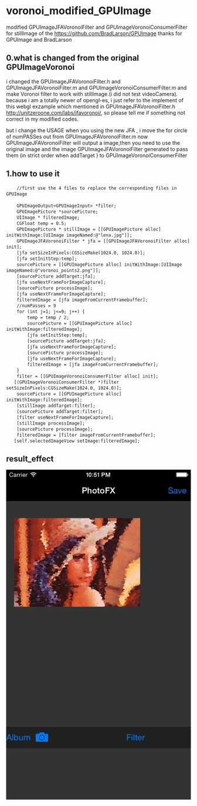 # voronoi_modified_GPUImage
modified GPUImageJFAVoronoiFilter  and GPUImageVoronoiConsumerFilter  for stillImage
of the https://github.com/BradLarson/GPUImage 
thanks for GPUImage and BradLarson

0.what is changed from the original GPUImageVoronoi
---------------------------------------------------
i changed the GPUImageJFAVoronoiFilter.h
and GPUImageJFAVoronoiFilter.m
and GPUImageVoronoiConsumerFilter.m
and make Voronoi filter to work with stillImage.(i did not test videoCamera).
because i am a totally newer of opengl-es, i just refer to the implement
of this webgl  exzample which mentioned in  GPUImageJFAVoronoiFilter.h
http://unitzeroone.com/labs/jfavoronoi/,  so please tell me if  something not correct
in my modified codes.

but i change the USAGE when you using the new JFA ,
i move the for circle of numPASSes out from GPUImageJFAVoronoiFilter.m
now GPUImageJFAVoronoiFilter will output a image,then you need to use the original image 
and the image GPUImageJFAVoronoiFilter generated
to pass them (in strict order when addTarget ) to GPUImageVoronoiConsumerFilter

1.how to use it
--------------------
        //first use the 4 files to replace the corresponding files in GPUImage

        GPUImageOutput<GPUImageInput> *filter;
        GPUImagePicture *sourcePicture;
        UIImage * filteredImage;
        CGFloat temp = 0.5;
        GPUImagePicture * stillImage = [[GPUImagePicture alloc] initWithImage:[UIImage imageNamed:@"lena.jpg"]];
        GPUImageJFAVoronoiFilter * jfa = [[GPUImageJFAVoronoiFilter alloc] init];
        [jfa setSizeInPixels:CGSizeMake(1024.0, 1024.0)];
        [jfa setInitStep:temp];
        sourcePicture = [[GPUImagePicture alloc] initWithImage:[UIImage imageNamed:@"voronoi_points2.png"]];
        [sourcePicture addTarget:jfa];
        [jfa useNextFrameForImageCapture];
        [sourcePicture processImage];
        [jfa useNextFrameForImageCapture];
        filteredImage = [jfa imageFromCurrentFramebuffer];
        //numPasses = 9
        for (int j=1; j<=9; j++) {
            temp = temp / 2;
            sourcePicture = [[GPUImagePicture alloc] initWithImage:filteredImage];
            [jfa setInitStep:temp];
            [sourcePicture addTarget:jfa];
            [jfa useNextFrameForImageCapture];
            [sourcePicture processImage];
            [jfa useNextFrameForImageCapture];
            filteredImage = [jfa imageFromCurrentFramebuffer];
        }
        filter = [[GPUImageVoronoiConsumerFilter alloc] init];
       [(GPUImageVoronoiConsumerFilter *)filter setSizeInPixels:CGSizeMake(1024.0, 1024.0)];
        sourcePicture = [[GPUImagePicture alloc] initWithImage:filteredImage];
        [stillImage addTarget:filter];
        [sourcePicture addTarget:filter];
        [filter useNextFrameForImageCapture];
        [stillImage processImage];
        [sourcePicture processImage];
        filteredImage = [filter imageFromCurrentFramebuffer];
       [self.selectedImageView setImage:filteredImage];


result_effect
-------------
![image](https://github.com/ihgazni/voronoi_modified_GPUImage/blob/master/lena_stillImage_result.png)
